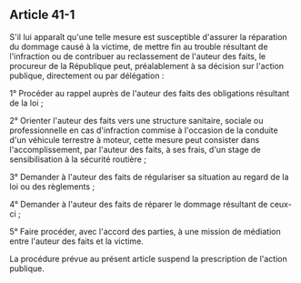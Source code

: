 Article 41-1
----
S'il lui apparaît qu'une telle mesure est susceptible d'assurer la réparation du
dommage causé à la victime, de mettre fin au trouble résultant de l'infraction
ou de contribuer au reclassement de l'auteur des faits, le procureur de la
République peut, préalablement à sa décision sur l'action publique, directement
ou par délégation :

1° Procéder au rappel auprès de l'auteur des faits des obligations résultant de
la loi ;

2° Orienter l'auteur des faits vers une structure sanitaire, sociale ou
professionnelle en cas d'infraction commise à l'occasion de la conduite d'un
véhicule terrestre à moteur, cette mesure peut consister dans l'accomplissement,
par l'auteur des faits, à ses frais, d'un stage de sensibilisation à la sécurité
routière ;

3° Demander à l'auteur des faits de régulariser sa situation au regard de la loi
ou des règlements ;

4° Demander à l'auteur des faits de réparer le dommage résultant de ceux-ci ;

5° Faire procéder, avec l'accord des parties, à une mission de médiation entre
l'auteur des faits et la victime.

La procédure prévue au présent article suspend la prescription de l'action
publique.
